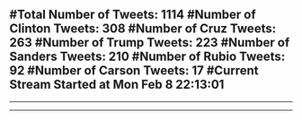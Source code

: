 #Total Number of Tweets: 1114 
#Number of Clinton Tweets: 308
#Number of Cruz Tweets: 263
#Number of Trump Tweets: 223
#Number of Sanders Tweets: 210
#Number of Rubio Tweets: 92
#Number of Carson Tweets: 17
#Current Stream Started at Mon Feb  8 22:13:01
---
---
---
